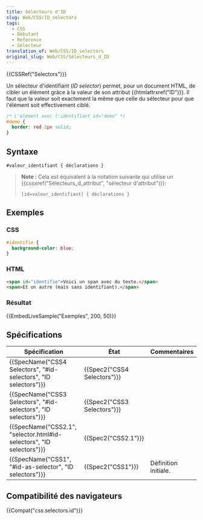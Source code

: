 ```yaml
---
title: Sélecteurs d'ID
slug: Web/CSS/ID_selectors
tags:
  - CSS
  - Débutant
  - Reference
  - Sélecteur
translation_of: Web/CSS/ID_selectors
original_slug: Web/CSS/Sélecteurs_d_ID
---
```

{{CSSRef("Selectors")}}

Un sélecteur d'identifiant (_ID selector_) permet, pour un document HTML, de cibler un élément grâce à la valeur de son attribut {{htmlattrxref("ID")}}. Il faut que la valeur soit exactement la même que celle du sélecteur pour que l'élément soit effectivement ciblé.

```css
/* L'élément avec l'identifiant id="demo" */
#demo {
  border: red 2px solid;
}
```

## Syntaxe

    #valeur_identifiant { déclarations }

> **Note :** Cela est équivalent à la notation suivante qui utilise un {{cssxref("Sélecteurs_d_attribut", "sélecteur d'attribut")}}:
>
>     [id=valeur_identifiant] { déclarations }

## Exemples

### CSS

```css
#identifie {
  background-color: blue;
}
```

### HTML

```html
<span id="identifie">Voici un span avec du texte.</span>
<span>Et un autre (mais sans identifiant).</span>
```

### Résultat

{{EmbedLiveSample("Exemples", 200, 50)}}

## Spécifications

| Spécification                                                                                | État                                 | Commentaires         |
| -------------------------------------------------------------------------------------------- | ------------------------------------ | -------------------- |
| {{SpecName("CSS4 Selectors", "#id-selectors", "ID selectors")}}         | {{Spec2("CSS4 Selectors")}} |                      |
| {{SpecName("CSS3 Selectors", "#id-selectors", "ID selectors")}}         | {{Spec2("CSS3 Selectors")}} |                      |
| {{SpecName("CSS2.1", "selector.html#id-selectors", "ID selectors")}} | {{Spec2("CSS2.1")}}             |                      |
| {{SpecName("CSS1", "#id-as-selector", "ID selectors")}}                     | {{Spec2("CSS1")}}             | Définition initiale. |

## Compatibilité des navigateurs

{{Compat("css.selectors.id")}}
